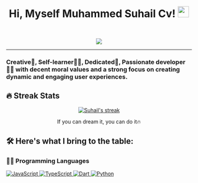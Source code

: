 <h1 align="center">
  Hi, Myself Muhammed Suhail Cv!
  <img src="https://media.giphy.com/media/hvRJCLFzcasrR4ia7z/giphy.gif" width="30">
</h1>

<br/>

<p align="center">
  <a href="https://github.com/DenverCoder1/readme-typing-svg">
    <img src="https://readme-typing-svg.herokuapp.com?lines=React+Developer;React+Native+Developer;Web+Designer;Self%20Taught%20Developer;Always%20learning%20new%20things&center=true&width=380&height=45">
  </a>
</p>

<hr/>


### Creative🎡, Self-learner👩‍🎓, Dedicated🎯, Passionate developer👩‍💻 with decent moral values and a strong focus on creating dynamic and engaging user experiences.


## 🔥 Streak Stats
<p align="center">
  <a href="https://github.com/DenverCoder1/github-readme-streak-stats">
    <img title="🔥 Get streak stats for your profile at git.io/streak-stats" alt="Suhail's streak" src="https://github-readme-streak-stats.herokuapp.com?user=cvsuhail&theme=merko&hide_border=true&date_format=%5BY.%5Dn.j"/>
  </a>
  <p align="center"> If you can dream it, you can do it🔥 </p>
</p>

## 🛠️ Here's what I bring to the table:

### 👨‍💻 Programming Languages
<p>
  <a href="">
    <img alt="JavaScript" src="https://img.shields.io/badge/CSS%20-%231572B6.svg?logo=javascript&logoColor=white">
  </a>
  <a href="">
    <img alt="TypeScript" src="https://img.shields.io/badge/HTML%20-%23E34F26.svg?logo=typescript&logoColor=white">
  </a>
  <a href="">
    <img alt="Dart" src="https://img.shields.io/badge/JavaScript%20-%23F7DF1E.svg?logo=dart&logoColor=black">
  </a>
  <a href="">
    <img alt="Python" src="https://img.shields.io/badge/JavaScript%20-%23F7DF1E.svg?logo=python&logoColor=black">
  </a>
</p>

<!--
**cvsuhail/cvsuhail** is a ✨ _special_ ✨ repository because its `README.md` (this file) appears on your GitHub profile.

Here are some ideas to get you started:

- 🔭 I’m currently working on ...
- 🌱 I’m currently learning ...
- 👯 I’m looking to collaborate on ...
- 🤔 I’m looking for help with ...
- 💬 Ask me about ...
- 📫 How to reach me: ...
- 😄 Pronouns: ...
- ⚡ Fun fact: ...
-->
